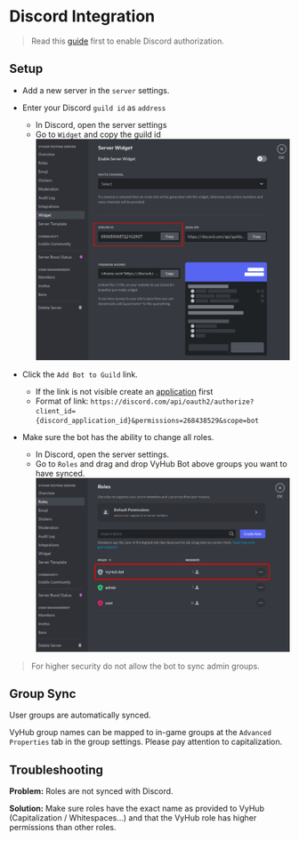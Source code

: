 # Discord Integration

> Read this [guide](../guide/authorization.md) first to enable Discord authorization.


## Setup

- Add a new server in the `server` settings.
- Enter your Discord `guild id` as `address` 
  - In Discord, open the server settings 
  - Go to `Widget` and copy the guild id
  ![Discord Guild Id](../assets/game_integration_guide/discord_guild_id.png)
- Click the `Add Bot to Guild` link. 
  - If the link is not visible create an [application](../guide/authorization.md) first
  - Format of link: `https://discord.com/api/oauth2/authorize?client_id={discord_application_id}&permissions=268438529&scope=bot`

  


- Make sure the bot has the ability to change all roles.
  - In Discord, open the server settings.
  - Go to `Roles` and drag and drop VyHub Bot above groups you want to have synced.
  ![Discord Role Permissions](../assets/game_integration_guide/discord_roles.png)

> For higher security do not allow the bot to sync admin groups.


## Group Sync
User groups are automatically synced.

VyHub group names can be mapped to in-game groups at the `Advanced Properties` tab in the group settings. Please pay attention to capitalization.

## Troubleshooting
__Problem:__ Roles are not synced with Discord.

__Solution:__ Make sure roles have the exact name as provided to VyHub (Capitalization / Whitespaces...) and that the VyHub role has higher permissions than other roles.
